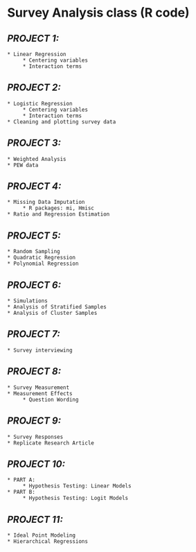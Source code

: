# **Survey Analysis class (R code)**

## *PROJECT 1:*

    * Linear Regression
         * Centering variables
         * Interaction terms

## *PROJECT 2:*

    * Logistic Regression
         * Centering variables
         * Interaction terms
    * Cleaning and plotting survey data

## *PROJECT 3:*

    * Weighted Analysis
    * PEW data

## *PROJECT 4:*

    * Missing Data Imputation
         * R packages: mi, Hmisc
    * Ratio and Regression Estimation

## *PROJECT 5:*

    * Random Sampling
    * Quadratic Regression
    * Polynomial Regression

## *PROJECT 6:*

    * Simulations
    * Analysis of Stratified Samples
    * Analysis of Cluster Samples

## *PROJECT 7:*

    * Survey interviewing

## *PROJECT 8:*

    * Survey Measurement
    * Measurement Effects
         * Question Wording

## *PROJECT 9:*

    * Survey Responses
    * Replicate Research Article

## *PROJECT 10:*

    * PART A:
         * Hypothesis Testing: Linear Models 
    * PART B:
         * Hypothesis Testing: Logit Models

## *PROJECT 11:*

    * Ideal Point Modeling
    * Hierarchical Regressions


